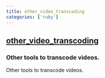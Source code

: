 ```yaml
---
title: other_video_transcoding
categories: ['ruby']
---
```

## [other_video_transcoding](https://github.com/lisamelton/other_video_transcoding)

### Other tools to transcode videos.


Other tools to transcode videos.
